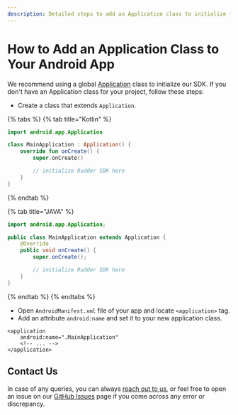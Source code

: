 ```yaml
---
description: Detailed steps to add an Application class to initialize the RudderStack SDK
---
```


# How to Add an Application Class to Your Android App

We recommend using a global [Application](https://developer.android.com/reference/android/app/Application.html) class to initialize our SDK. If you don't have an Application class for your project, follow these steps:

* Create a class that extends `Application`.

{% tabs %}
{% tab title="Kotlin" %}
```kotlin
import android.app.Application

class MainApplication : Application() {
    override fun onCreate() {
        super.onCreate()

        // initialize Rudder SDK here
    }
}
```
{% endtab %}

{% tab title="JAVA" %}
```java
import android.app.Application;

public class MainApplication extends Application {
    @Override
    public void onCreate() {
        super.onCreate();

        // initialize Rudder SDK here
    }
}
```
{% endtab %}
{% endtabs %}

* Open `AndroidManifest.xml` file of your app and locate `<application>` tag.
* Add an attribute `android:name` and set it to your new application class.

```markup
<application
    android:name=".MainApplication"
    <!-- ... -->
</application>
```

## Contact Us

In case of any queries, you can always [reach out to us](mailto:%20contact@rudderstack.com), or feel free to open an issue on our [GitHub Issues](https://github.com/rudderlabs/rudder-sdk-android/issues) page if you come across any error or discrepancy.

